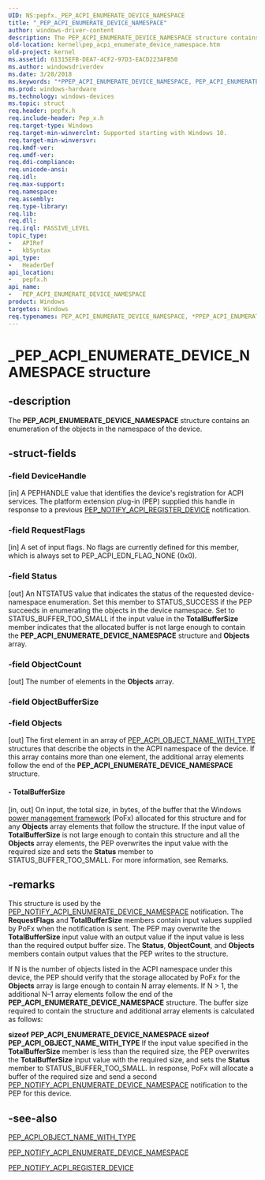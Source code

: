 ```yaml
---
UID: NS:pepfx._PEP_ACPI_ENUMERATE_DEVICE_NAMESPACE
title: "_PEP_ACPI_ENUMERATE_DEVICE_NAMESPACE"
author: windows-driver-content
description: The PEP_ACPI_ENUMERATE_DEVICE_NAMESPACE structure contains an enumeration of the objects in the namespace of the device.
old-location: kernel\pep_acpi_enumerate_device_namespace.htm
old-project: kernel
ms.assetid: 61315EFB-DEA7-4CF2-97D3-EACD223AFB50
ms.author: windowsdriverdev
ms.date: 3/28/2018
ms.keywords: "*PPEP_ACPI_ENUMERATE_DEVICE_NAMESPACE, PEP_ACPI_ENUMERATE_DEVICE_NAMESPACE, PEP_ACPI_ENUMERATE_DEVICE_NAMESPACE structure [Kernel-Mode Driver Architecture], PPEP_ACPI_ENUMERATE_DEVICE_NAMESPACE, PPEP_ACPI_ENUMERATE_DEVICE_NAMESPACE structure pointer [Kernel-Mode Driver Architecture], _PEP_ACPI_ENUMERATE_DEVICE_NAMESPACE, kernel.pep_acpi_enumerate_device_namespace, pepfx/PEP_ACPI_ENUMERATE_DEVICE_NAMESPACE, pepfx/PPEP_ACPI_ENUMERATE_DEVICE_NAMESPACE"
ms.prod: windows-hardware
ms.technology: windows-devices
ms.topic: struct
req.header: pepfx.h
req.include-header: Pep_x.h
req.target-type: Windows
req.target-min-winverclnt: Supported starting with Windows 10.
req.target-min-winversvr: 
req.kmdf-ver: 
req.umdf-ver: 
req.ddi-compliance: 
req.unicode-ansi: 
req.idl: 
req.max-support: 
req.namespace: 
req.assembly: 
req.type-library: 
req.lib: 
req.dll: 
req.irql: PASSIVE_LEVEL
topic_type:
-	APIRef
-	kbSyntax
api_type:
-	HeaderDef
api_location:
-	pepfx.h
api_name:
-	PEP_ACPI_ENUMERATE_DEVICE_NAMESPACE
product: Windows
targetos: Windows
req.typenames: PEP_ACPI_ENUMERATE_DEVICE_NAMESPACE, *PPEP_ACPI_ENUMERATE_DEVICE_NAMESPACE
---
```


# _PEP_ACPI_ENUMERATE_DEVICE_NAMESPACE structure


## -description


The <b>PEP_ACPI_ENUMERATE_DEVICE_NAMESPACE</b> structure contains an enumeration of the objects in the namespace of the device.


## -struct-fields




### -field DeviceHandle

[in] A PEPHANDLE value that identifies the device's registration for ACPI services. The platform extension plug-in (PEP) supplied this handle in response to a previous <a href="https://msdn.microsoft.com/en-us/library/windows/hardware/mt186689">PEP_NOTIFY_ACPI_REGISTER_DEVICE</a> notification.


### -field RequestFlags

[in] A set of input flags. No flags are currently defined for this member, which is always set to PEP_ACPI_EDN_FLAG_NONE (0x0).


### -field Status

[out] An NTSTATUS value that indicates the status of the requested device-namespace enumeration. Set this member to STATUS_SUCCESS if the PEP succeeds in enumerating the objects in the device namespace. Set to STATUS_BUFFER_TOO_SMALL if the input value in the <b>TotalBufferSize</b> member indicates that the allocated buffer is not large enough to contain the <b>PEP_ACPI_ENUMERATE_DEVICE_NAMESPACE</b> structure and <b>Objects</b> array.


### -field ObjectCount

[out] The number of elements in the <b>Objects</b> array.


### -field ObjectBufferSize

 


### -field Objects

[out] The first element in an array of <a href="https://msdn.microsoft.com/library/windows/hardware/mt186684">PEP_ACPI_OBJECT_NAME_WITH_TYPE</a> structures that describe the objects in the ACPI namespace of the device. If this array contains more than one element, the additional array elements follow the end of the <b>PEP_ACPI_ENUMERATE_DEVICE_NAMESPACE</b> structure.


#### - TotalBufferSize

[in, out] On input, the total size, in bytes, of the buffer that the Windows <a href="https://msdn.microsoft.com/B08F8ABF-FD43-434C-A345-337FBB799D9B">power management framework</a> (PoFx) allocated for this structure and for any <b>Objects</b> array elements that follow the structure. If the input value of <b>TotalBufferSize</b> is not large enough to contain this structure and all the <b>Objects</b> array elements, the PEP overwrites the input value with the required size and sets the <b>Status</b> member to STATUS_BUFFER_TOO_SMALL. For more information, see Remarks.


## -remarks



This structure is used by the <a href="https://msdn.microsoft.com/en-us/library/windows/hardware/mt186658">PEP_NOTIFY_ACPI_ENUMERATE_DEVICE_NAMESPACE</a> notification. The <b>RequestFlags</b> and <b>TotalBufferSize</b> members contain input values supplied by PoFx when the notification is sent. The PEP may overwrite the <b>TotalBufferSize</b> input value with an output value if the input value is less than the required output buffer size. The <b>Status</b>, <b>ObjectCount</b>, and <b>Objects</b> members contain output values that the PEP writes to the structure.

If N is the number of objects listed in the ACPI namespace under this device, the PEP should verify that the storage allocated by PoFx for the <b>Objects</b> array is large enough to contain N array elements. If N &gt; 1, the additional N–1 array elements follow the end of the <b>PEP_ACPI_ENUMERATE_DEVICE_NAMESPACE</b> structure. The buffer size required to contain the structure and additional array elements is calculated as follows:

<b>sizeof</b>
<b>PEP_ACPI_ENUMERATE_DEVICE_NAMESPACE</b>
<b>sizeof</b>
<b>PEP_ACPI_OBJECT_NAME_WITH_TYPE</b>
If the input value specified in the <b>TotalBufferSize</b> member is less than the required size, the PEP overwrites the <b>TotalBufferSize</b> input value with the required size, and sets the <b>Status</b> member to STATUS_BUFFER_TOO_SMALL. In response, PoFx will allocate a buffer of the required size and send a second <a href="https://msdn.microsoft.com/en-us/library/windows/hardware/mt186658">PEP_NOTIFY_ACPI_ENUMERATE_DEVICE_NAMESPACE</a> notification to the PEP for this device.




## -see-also




<a href="https://msdn.microsoft.com/library/windows/hardware/mt186684">PEP_ACPI_OBJECT_NAME_WITH_TYPE</a>



<a href="https://msdn.microsoft.com/en-us/library/windows/hardware/mt186658">PEP_NOTIFY_ACPI_ENUMERATE_DEVICE_NAMESPACE</a>



<a href="https://msdn.microsoft.com/en-us/library/windows/hardware/mt186689">PEP_NOTIFY_ACPI_REGISTER_DEVICE</a>
 

 

